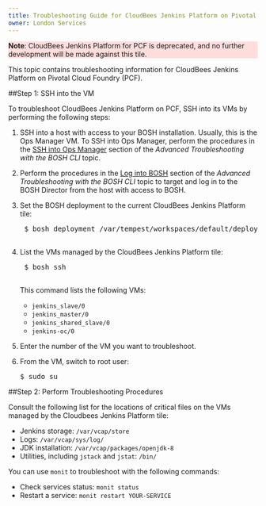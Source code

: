 ```yaml
---
title: Troubleshooting Guide for CloudBees Jenkins Platform on Pivotal Cloud Foundry
owner: London Services
---
```


<style>
    .note.warning {
        background-color: #fdd;
        border-color: #fbb
    }

    .note.warning:before {
        color: #f99;
     }
</style>

<p class="note warning"><strong>Note</strong>: CloudBees Jenkins Platform for PCF is deprecated, and no further development will be made against this tile.</p>

This topic contains troubleshooting information for CloudBees Jenkins Platform on Pivotal Cloud Foundry (PCF).

##<a id='ssh'></a>Step 1: SSH into the VM

To troubleshoot CloudBees Jenkins Platform on PCF, SSH into its VMs by performing the following steps:

1. SSH into a host with access to your BOSH installation. Usually, this is the Ops Manager VM. To SSH into Ops Manager, perform the procedures in the [SSH into Ops Manager](https://docs.pivotal.io/pivotalcf/customizing/trouble-advanced.html#ssh) section of the <em>Advanced Troubleshooting with the BOSH CLI</em> topic.
1. Perform the procedures in the [Log into BOSH](https://docs.pivotal.io/pivotalcf/1-8/customizing/trouble-advanced.html#log-in) section of the <em>Advanced Troubleshooting with the BOSH CLI</em> topic to target and log in to the BOSH Director from the host with access to BOSH. 

1. Set the BOSH deployment to the current CloudBees Jenkins Platform tile: 

	<pre class="terminal">
	$ bosh deployment /var/tempest/workspaces/default/deployments/$(bosh deployments | grep p-jenkins | cut -f 2 -d "|" | xargs).yml
	</pre>

1. List the VMs managed by the CloudBees Jenkins Platform tile:
	<pre class="terminal">
	$ bosh ssh
	</pre>
	This command lists the following VMs:
	 * `jenkins_slave/0`
	 * `jenkins_master/0`
	 * `jenkins_shared_slave/0`
	 * `jenkins-oc/0`
1. Enter the number of the VM you want to troubleshoot.
1. From the VM, switch to root user:
	<pre class="terminal">$ sudo su</pre>

##<a id='troubleshoot'></a>Step 2: Perform Troubleshooting Procedures

Consult the following list for the locations of critical files on the VMs managed by the Cloudbees Jenkins Platform tile:

* Jenkins storage: `/var/vcap/store`
* Logs: `/var/vcap/sys/log/`
* JDK installation: `/var/vcap/packages/openjdk-8`
* Utilities, including `jstack` and `jstat`: `/bin/`

You can use `monit` to troubleshoot with the following commands:

* Check services status: `monit status`
* Restart a service: `monit restart YOUR-SERVICE`